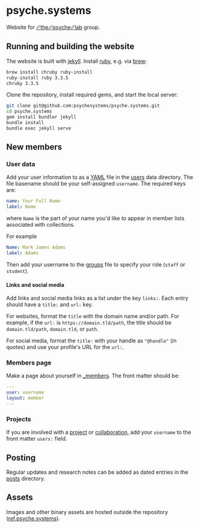 # psyche.systems

Website for [␥the␥psyche␥lab](https://psyche.systems) group.

## Running and building the website

The website is built with [jekyll](https://jekyllrb.com). Install [ruby](https://www.ruby-lang.org), e.g. via [brew](https://brew.sh):

```sh
brew install chruby ruby-install
ruby-install ruby 3.3.5
chruby 3.3.5
```

Clone the repository, install required gems, and start the local server:
```sh
git clone git@github.com:psychesystems/psyche.systems.git
cd psyche.systems
gem install bundler jekyll
bundle install
bundle exec jekyll serve
```


## New members

### User data

Add your user information to as a [YAML](https://yaml.org) file in the [users](_data/users) data directory. The file basename should be your self-assigned `username`. The required keys are:

```yaml
name: Your Full Name
label: Name
```

where `Name` is the part of your name you'd like to appear in member lists associated with collections. 

For example

```yaml
Name: Mark James Adams
label: Adams
```

Then add your username to the [groups](_data/groups.yml) file to specify your role (`staff` or  `student`).

#### Links and social media

Add links and social media links as a list under the key `links:`. Each entry should have a `title:` and `url:` key.

For websites, format the `title` with the domain name and/or path. For example, if the `url:` is `https://domain.tld/path`, the title should be `domain.tld/path`, `domain.tld`, or `path`.

For social media, format the `title:` with your handle as `"@handle"` (in quotes) and use your profile's URL for the `url:`.

### Members page

Make a page about yourself in [_members](/_members). The front matter should be:

```yaml
---
user: username
layout: member
---
```

### Projects

If you are involved with a [project](/_projects) or [collaboration](/_collabs), add your `username` to the front matter `users:` field.

## Posting

Regular updates and research notes can be added as dated entries in the [posts](/_posts) directory.

## Assets

Images and other binary assets are hosted outside the repository ([ref.psyche.systems](https://ref.psyche.systems)).